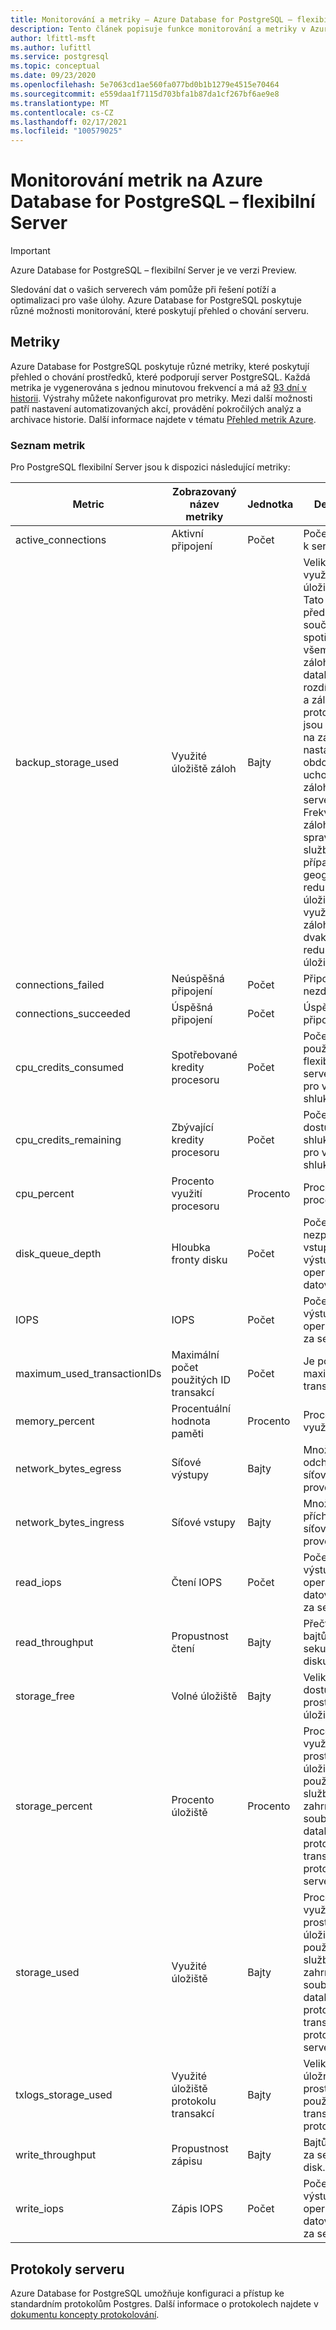 ```yaml
---
title: Monitorování a metriky – Azure Database for PostgreSQL – flexibilní Server
description: Tento článek popisuje funkce monitorování a metriky v Azure Database for PostgreSQL-flexibilním serveru.
author: lfittl-msft
ms.author: lufittl
ms.service: postgresql
ms.topic: conceptual
ms.date: 09/23/2020
ms.openlocfilehash: 5e7063cd1ae560fa077bd0b1b1279e4515e70464
ms.sourcegitcommit: e559daa1f7115d703bfa1b87da1cf267bf6ae9e8
ms.translationtype: MT
ms.contentlocale: cs-CZ
ms.lasthandoff: 02/17/2021
ms.locfileid: "100579025"
---
```

# <a name="monitor-metrics-on-azure-database-for-postgresql---flexible-server"></a>Monitorování metrik na Azure Database for PostgreSQL – flexibilní Server

> [!IMPORTANT]
> Azure Database for PostgreSQL – flexibilní Server je ve verzi Preview.

Sledování dat o vašich serverech vám pomůže při řešení potíží a optimalizaci pro vaše úlohy. Azure Database for PostgreSQL poskytuje různé možnosti monitorování, které poskytují přehled o chování serveru.

## <a name="metrics"></a>Metriky
Azure Database for PostgreSQL poskytuje různé metriky, které poskytují přehled o chování prostředků, které podporují server PostgreSQL. Každá metrika je vygenerována s jednou minutovou frekvencí a má až [93 dní v historii](../../azure-monitor/essentials/data-platform-metrics.md#retention-of-metrics). Výstrahy můžete nakonfigurovat pro metriky. Mezi další možnosti patří nastavení automatizovaných akcí, provádění pokročilých analýz a archivace historie. Další informace najdete v tématu [Přehled metrik Azure](../../azure-monitor/essentials/data-platform-metrics.md).

### <a name="list-of-metrics"></a>Seznam metrik
Pro PostgreSQL flexibilní Server jsou k dispozici následující metriky:


|Metric|Zobrazovaný název metriky|Jednotka|Description|
|---|---|---|---|
| active_connections | Aktivní připojení | Počet | Počet připojení k serveru | 
| backup_storage_used | Využité úložiště záloh | Bajty | Velikost využitého úložiště záloh Tato metrika představuje součet úložiště spotřebovaného všemi úplnými zálohami databáze, rozdílové zálohy a zálohy protokolů, které jsou zachovány na základě nastaveného období uchovávání záloh pro server. Frekvence zálohování je spravována službou. V případě geograficky redundantního úložiště je využití úložiště zálohování dvakrát místní redundantní úložiště. |
| connections_failed | Neúspěšná připojení | Počet | Připojení se nezdařila. |
| connections_succeeded | Úspěšná připojení | Počet | Úspěšná připojení. |
| cpu_credits_consumed | Spotřebované kredity procesoru | Počet | Počet kreditů používaných flexibilním serverem. Platí pro vrstvu s shluky. |
| cpu_credits_remaining | Zbývající kredity procesoru | Počet | Počet kreditů dostupných pro shlukování. Platí pro vrstvu s shluky. |
| cpu_percent | Procento využití procesoru | Procento | Procento využití procesoru. | 
| disk_queue_depth | Hloubka fronty disku | Počet | Počet nezpracovaných vstupně-výstupních operací na datový disk. |
| IOPS | IOPS | Počet | Počet vstupně-výstupních operací na disk za sekundu. |
| maximum_used_transactionIDs | Maximální počet použitých ID transakcí | Počet | Je použito maximální ID transakce. |
| memory_percent | Procentuální hodnota paměti | Procento | Procento využité paměti |
| network_bytes_egress | Síťové výstupy | Bajty | Množství odchozího síťového provozu. |
| network_bytes_ingress | Síťové vstupy | Bajty | Množství příchozího síťového provozu. |
| read_iops | Čtení IOPS | Počet | Počet vstupně-výstupních operací čtení datových disků za sekundu |
| read_throughput | Propustnost čtení | Bajty | Přečtených bajtů za sekundu z disku. |
| storage_free | Volné úložiště | Bajty | Velikost dostupného prostoru úložiště. |
| storage_percent | Procento úložiště | Procento | Procento využitého prostoru úložiště Úložiště používané službou může zahrnovat soubory databáze, protokoly transakcí a protokoly serveru.|
| storage_used | Využité úložiště | Bajty | Procento využitého prostoru úložiště Úložiště používané službou může zahrnovat soubory databáze, protokoly transakcí a protokoly serveru. |
| txlogs_storage_used | Využité úložiště protokolu transakcí | Bajty | Velikost úložného prostoru, který používají transakční protokoly. | 
| write_throughput | Propustnost zápisu | Bajty | Bajtů zapsaných za sekundu na disk. |
| write_iops | Zápis IOPS | Počet | Počet vstupně-výstupních operací zápisu datových disků za sekundu |

## <a name="server-logs"></a>Protokoly serveru
Azure Database for PostgreSQL umožňuje konfiguraci a přístup ke standardním protokolům Postgres. Další informace o protokolech najdete v [dokumentu koncepty protokolování](concepts-logging.md).

